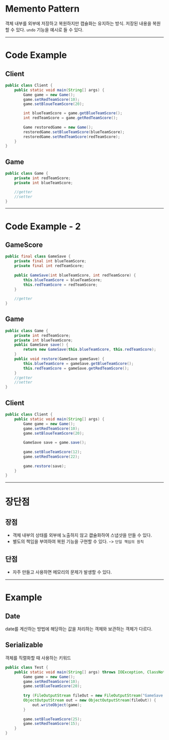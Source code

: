 # Memento Pattern
객체 내부를 외부에 저장하고 복원하지만 캡슐화는 유지하는 방식. 저장된 내용을 복원할 수 있다. `undo`  기능을 예시로 들 수 있다.

<hr>

# Code Example 
## Client
```java
public class Client {
	public static void main(String[] args) {
		Game game = new Game();
		game.setRedTeamScore(10);
		game.setBloueTeamScore(20);

		int blueTeamScore = game.getBlueTeamScore();
		int redTeamScore = game.getRedTeamScore();
		
		Game restoredGame = new Game();
		restoredGame.setBlueTeamScore(blueTeamScore);
		restoredGame.setRedTeamScore(redTeamScore);
	}
}
```
## Game
```java
public class Game {
	private int redTeamScore;
	private int blueTeamScore;

	//getter
	//setter
}
```

<hr>

# Code Example - 2
## GameScore
```java
public final class GameSave {
	private final int blueTeamScore;
	private final int redTeamScore;
	
	public GameSave(int blueTeamScore, int redTeamScore) {
		this.blueTeamScore = blueTeamScore;
		this.redTeamScore = redTeamScore;
	}
	
	//getter
}
```

## Game
```java
public class Game {
	private int redTeamScore;
	private int blueTeamScore;
	public GameSave save() {
		return new GameSave(this.blueTeamScore, this.redTeamScore);
	}
	public void restore(GameSave gameSave) {
		this.blueTeamScore = gameSave.getBlueTeamScore();
		this.redTeamScore = gameSave.getRedTeamScore();
	}
	//getter
	//setter
}
```
## Client
```java
public class Client {
	public static void main(String[] args) {
		Game game = new Game();
		game.setRedTeamScore(10);
		game.setBloueTeamScore(20);
		
		GameSave save = game.save();
		
		game.setBlueTeamScore(12);
		game.setRedTeamScore(22);
		
		game.restore(save);
	}
}
```

<hr>

# 장단점
## 장점
- 객체 내부의 상태를 외부에 노출하지 않고 캢슐화하여 스냅샷을 만들 수 있다.
- 별도의 책임을 부여하여 복원 기능을 구현할 수 있다. -> `단일 책임의 원칙`

## 단점
- 자주 만들고 사용하면 메모리의 문제가 발생할 수 있다.


<hr>

# Example
## Date
date를 계산하는 방법에 해당하는 값을 처리하는 객체와 보관하는 객체가 다르다.

## Serializable
객체를 직렬화할 때 사용하는 키워드

```java
public class Test {
	public static void main(String[] args) throws IOException, ClassNotFoundException {
		Game game = new Game();
		game.setRedTeamScore(10);
		game.setBlueTeamScore(20);
		
		try (FileOutputStream fileOut = new FileOutputStream("GameSave.hex");
		ObjectOutputStream out = new ObjectOutputStream(fileOut)) {
			out.writeObject(game);
		}
		
		game.setBlueTeamScore(25);
		game.setRedTeamScore(15);
	}
}
```



